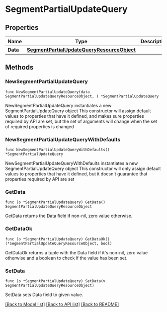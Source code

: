 # SegmentPartialUpdateQuery

## Properties

Name | Type | Description | Notes
------------ | ------------- | ------------- | -------------
**Data** | [**SegmentPartialUpdateQueryResourceObject**](SegmentPartialUpdateQueryResourceObject.md) |  | 

## Methods

### NewSegmentPartialUpdateQuery

`func NewSegmentPartialUpdateQuery(data SegmentPartialUpdateQueryResourceObject, ) *SegmentPartialUpdateQuery`

NewSegmentPartialUpdateQuery instantiates a new SegmentPartialUpdateQuery object
This constructor will assign default values to properties that have it defined,
and makes sure properties required by API are set, but the set of arguments
will change when the set of required properties is changed

### NewSegmentPartialUpdateQueryWithDefaults

`func NewSegmentPartialUpdateQueryWithDefaults() *SegmentPartialUpdateQuery`

NewSegmentPartialUpdateQueryWithDefaults instantiates a new SegmentPartialUpdateQuery object
This constructor will only assign default values to properties that have it defined,
but it doesn't guarantee that properties required by API are set

### GetData

`func (o *SegmentPartialUpdateQuery) GetData() SegmentPartialUpdateQueryResourceObject`

GetData returns the Data field if non-nil, zero value otherwise.

### GetDataOk

`func (o *SegmentPartialUpdateQuery) GetDataOk() (*SegmentPartialUpdateQueryResourceObject, bool)`

GetDataOk returns a tuple with the Data field if it's non-nil, zero value otherwise
and a boolean to check if the value has been set.

### SetData

`func (o *SegmentPartialUpdateQuery) SetData(v SegmentPartialUpdateQueryResourceObject)`

SetData sets Data field to given value.



[[Back to Model list]](../README.md#documentation-for-models) [[Back to API list]](../README.md#documentation-for-api-endpoints) [[Back to README]](../README.md)


